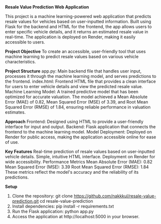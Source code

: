 **Resale Value Prediction Web Application**

This project is a machine learning-powered web application that predicts resale values for vehicles based on user-inputted information. Built using Flask for the backend and HTML for the frontend, the app allows users to enter specific vehicle details, and it returns an estimated resale value in real-time. The application is deployed on Render, making it easily accessible to users.

**Project Objective**
To create an accessible, user-friendly tool that uses machine learning to predict resale values based on various vehicle characteristics.

**Project Structure**
app.py: Main backend file that handles user input, processes it through the machine learning model, and serves predictions to the frontend.
index.html: Frontend HTML file that provides a clean interface for users to enter vehicle details and view the predicted resale value.
Machine Learning Model: A trained predictive model that has been optimized for accurate valuation. The model achieved a Mean Absolute Error (MAE) of 0.82, Mean Squared Error (MSE) of 3.39, and Root Mean Squared Error (RMSE) of 1.84, ensuring reliable performance in valuation estimates.

**Approach**
Frontend: Designed using HTML to provide a user-friendly interface for input and output.
Backend: Flask application that connects the frontend to the machine learning model.
Model Deployment: Deployed on Render for public access, making the application accessible online for ease of use.

**Key Features**
Real-time prediction of resale values based on user-inputted vehicle details.
Simple, intuitive HTML interface.
Deployment on Render for wide accessibility.
Performance Metrics
Mean Absolute Error (MAE): 0.82
Mean Squared Error (MSE): 3.39
Root Mean Squared Error (RMSE): 1.84
These metrics reflect the model's accuracy and the reliability of its predictions.

**Setup**
1. Clone the repository: git clone https://github.com/nakkkul/resale-value-prediction.git
cd resale-value-prediction
2. Install dependencies: pip install -r requirements.txt
3. Run the Flask application: python app.py
4. Access the application at http://localhost:5000 in your browser.
